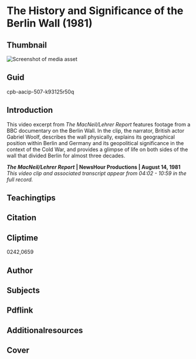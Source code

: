 # The History and Significance of the Berlin Wall (1981)

## Thumbnail

![Screenshot of media asset](https://s3.amazonaws.com/americanarchive.org/primary_source_sets/04-507-k93125r50q.jpg "Screenshot media asset")

## Guid
cpb-aacip-507-k93125r50q

## Introduction

This video excerpt from _The MacNeil/Lehrer Report_ features footage from a BBC documentary on the Berlin Wall. In the clip, the narrator, British actor Gabriel Woolf, describes the wall physically, explains its geographical position within Berlin and Germany and its geopolitical significance in the context of the Cold War, and provides a glimpse of life on both sides of the wall that divided Berlin for almost three decades.

<b>_The MacNeil/Lehrer Report_</b>
<b>| NewsHour Productions | August 14, 1981 </b>
<i>This video clip and associated transcript appear from 04:02 - 10:59 in the full record.</i>

## Teachingtips

## Citation

## Cliptime

0242,0659

## Author
## Subjects
## Pdflink
## Additionalresources
## Cover

